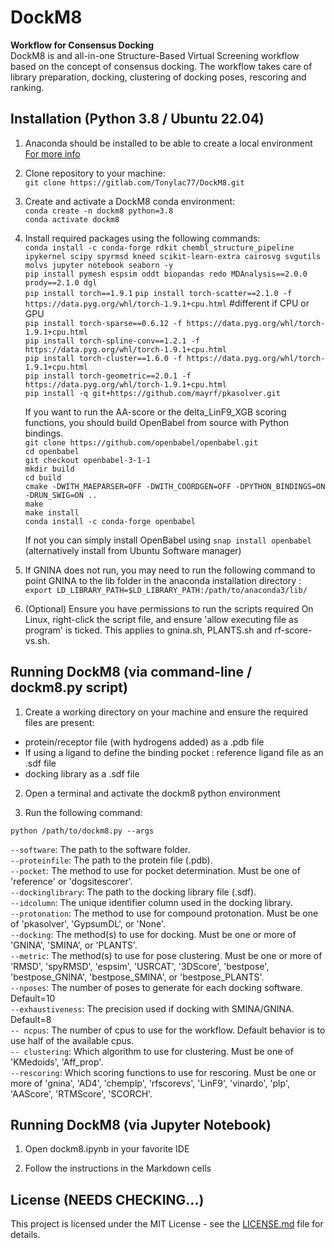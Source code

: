 # DockM8
<!-- markdown-link-check-disable-next-line -->
**Workflow for Consensus Docking**  
DockM8 is and all-in-one Structure-Based Virtual Screening workflow based on the concept of consensus docking. The workflow takes care of library preparation, docking, clustering of docking poses, rescoring and ranking.

## Installation (Python 3.8 / Ubuntu 22.04)
<!-- markdown-link-check-disable-next-line -->

1. Anaconda should be installed to be able to create a local environment [For more info](https://docs.anaconda.com/anaconda/install/index.html)

2. Clone repository to your machine:  
`git clone https://gitlab.com/Tonylac77/DockM8.git` 

3. Create and activate a DockM8 conda environment:  
`conda create -n dockm8 python=3.8`  
`conda activate dockm8`  

4. Install required packages using the following commands:  
`conda install -c conda-forge rdkit chembl_structure_pipeline ipykernel scipy spyrmsd kneed scikit-learn-extra cairosvg svgutils molvs jupyter notebook seaborn -y`  
`pip install pymesh espsim oddt biopandas redo MDAnalysis==2.0.0 prody==2.1.0 dgl`  
`pip install torch==1.9.1`
`pip install torch-scatter==2.1.0 -f https://data.pyg.org/whl/torch-1.9.1+cpu.html` #different if CPU or GPU  
`pip install torch-sparse==0.6.12 -f https://data.pyg.org/whl/torch-1.9.1+cpu.html`  
`pip install torch-spline-conv==1.2.1 -f https://data.pyg.org/whl/torch-1.9.1+cpu.html`  
`pip install torch-cluster==1.6.0 -f https://data.pyg.org/whl/torch-1.9.1+cpu.html`  
`pip install torch-geometric==2.0.1 -f https://data.pyg.org/whl/torch-1.9.1+cpu.html`  
`pip install -q git+https://github.com/mayrf/pkasolver.git`  

    If you want to run the AA-score or the delta_LinF9_XGB scoring functions, you should build OpenBabel from source with Python bindings.  
    `git clone https://github.com/openbabel/openbabel.git`  
    `cd openbabel`  
    `git checkout openbabel-3-1-1 `  
    `mkdir build`  
    `cd build`  
    `cmake -DWITH_MAEPARSER=OFF -DWITH_COORDGEN=OFF -DPYTHON_BINDINGS=ON -DRUN_SWIG=ON ..`  
    `make`  
    `make install`  
    `conda install -c conda-forge openbabel`  

    If not you can simply install OpenBabel using `snap install openbabel` (alternatively install from Ubuntu Software manager)  

6. If GNINA does not run, you may need to run the following command to point GNINA to the lib folder in the anaconda installation directory : `export LD_LIBRARY_PATH=$LD_LIBRARY_PATH:/path/to/anaconda3/lib/`  

5. (Optional) Ensure you have permissions to run the scripts required
On Linux, right-click the script file, and ensure 'allow executing file as program' is ticked. This applies to gnina.sh, PLANTS.sh and rf-score-vs.sh.  

## Running DockM8 (via command-line / dockm8.py script)

1. Create a working directory on your machine and ensure the required files are present:
- protein/receptor file (with hydrogens added) as a .pdb file
- If using a ligand to define the binding pocket : reference ligand file as an .sdf file
- docking library as a .sdf file

2. Open a terminal and activate the dockm8 python environment

3. Run the following command:

`python /path/to/dockm8.py --args`  

`--software`: The path to the software folder.  
`--proteinfile`: The path to the protein file (.pdb).  
`--pocket`: The method to use for pocket determination. Must be one of 'reference' or 'dogsitescorer'.  
`--dockinglibrary`: The path to the docking library file (.sdf).  
`--idcolumn`: The unique identifier column used in the docking library.  
`--protonation`: The method to use for compound protonation. Must be one of 'pkasolver', 'GypsumDL', or 'None'.  
`--docking`: The method(s) to use for docking. Must be one or more of 'GNINA', 'SMINA', or 'PLANTS'.  
`--metric`: The method(s) to use for pose clustering. Must be one or more of 'RMSD', 'spyRMSD', 'espsim', 'USRCAT', '3DScore', 'bestpose', 'bestpose_GNINA', 'bestpose_SMINA', or 'bestpose_PLANTS'.  
`--nposes`: The number of poses to generate for each docking software. Default=10  
`--exhaustiveness`: The precision used if docking with SMINA/GNINA. Default=8  
`-- ncpus`: The number of cpus to use for the workflow. Default behavior is to use half of the available cpus.  
`-- clustering`: Which algorithm to use for clustering. Must be one of 'KMedoids', 'Aff_prop'.  
`--rescoring`: Which scoring functions to use for rescoring. Must be one or more of 'gnina', 'AD4', 'chemplp', 'rfscorevs', 'LinF9', 'vinardo', 'plp', 'AAScore', 'RTMScore', 'SCORCH'.  

## Running DockM8 (via Jupyter Notebook)

1. Open dockm8.ipynb in your favorite IDE

2. Follow the instructions in the Markdown cells


## License (NEEDS CHECKING...)
<!-- markdown-link-check-disable-next-line -->
This project is licensed under the MIT License - see the [LICENSE.md](https://gitlab.com/Tonylac77/DockM8/-/blob/main/LICENSE) file for details.



